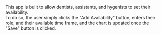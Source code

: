 This app is built to allow dentists, assistants, and hygenists to set their availability.  
To do so, the user simply clicks the "Add Availability" button, enters their role, and their available time frame, and the chart is updated once the "Save" button is clicked.